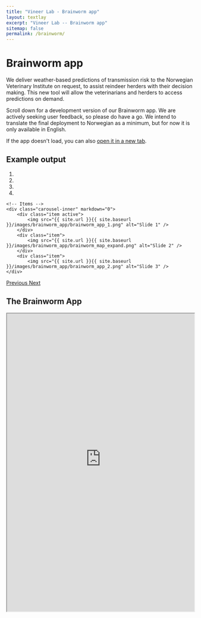 ```yaml
---
title: "Vineer Lab - Brainworm app"
layout: textlay
excerpt: "Vineer Lab -- Brainworm app"
sitemap: false
permalink: /brainworm/
---
```


# Brainworm app

We deliver weather-based predictions of transmission risk to the Norwegian Veterinary Institute on request, to assist reindeer herders with their decision making. This new tool will allow the veterinarians and herders to access predictions on demand.

Scroll down for a development version of our Brainworm app. We are actively seeking user feedback, so please do have a go. We intend to translate the final deployment to Norwegian as a minimum, but for now it is only available in English.
<p>If the app doesn't load, you can also <a href="https://0q8ner-hannah-vineer.shinyapps.io/livtsja-vikke-app/" target="_blank">open it in a new tab</a>.</p>

## Example output

<div markdown="0" id="carousel" class="carousel slide" data-ride="carousel" data-interval="4000" data-pause="hover" >
    <!-- Menu -->
    <ol class="carousel-indicators">
        <li data-target="#carousel" data-slide-to="0" class="active"></li>
        <li data-target="#carousel" data-slide-to="1"></li>
        <li data-target="#carousel" data-slide-to="2"></li>
        <li data-target="#carousel" data-slide-to="3"></li>
    </ol>

    <!-- Items -->
    <div class="carousel-inner" markdown="0">
        <div class="item active">
            <img src="{{ site.url }}{{ site.baseurl }}/images/brainworm_app/brainworm_app_1.png" alt="Slide 1" />
        </div>
        <div class="item">
            <img src="{{ site.url }}{{ site.baseurl }}/images/brainworm_app/brainworm_map_expand.png" alt="Slide 2" />
        </div>
        <div class="item">
            <img src="{{ site.url }}{{ site.baseurl }}/images/brainworm_app/brainworm_app_2.png" alt="Slide 3" />
    </div>
  <a class="left carousel-control" href="#carousel" role="button" data-slide="prev">
    <span class="glyphicon glyphicon-chevron-left" aria-hidden="true"></span>
    <span class="sr-only">Previous</span>
  </a>
  <a class="right carousel-control" href="#carousel" role="button" data-slide="next">
    <span class="glyphicon glyphicon-chevron-right" aria-hidden="true"></span>
    <span class="sr-only">Next</span>
  </a>
</div>


## The Brainworm App

<iframe src="https://0q8ner-hannah-vineer.shinyapps.io/livtsja-vikke-app/" 
        width="100%" 
        height="800" 
        frameborder="2" 
        scrolling="yes">
</iframe>
